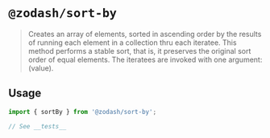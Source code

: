 # `@zodash/sort-by`

> Creates an array of elements, sorted in ascending order by the results of running each element in a collection thru each iteratee. This method performs a stable sort, that is, it preserves the original sort order of equal elements. The iteratees are invoked with one argument: (value).

## Usage

```js
import { sortBy } from '@zodash/sort-by';

// See __tests__
```
